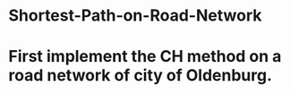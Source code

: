 # Shortest-Path-on-Road-Network
# First implement the CH method on a road network of city of Oldenburg.
